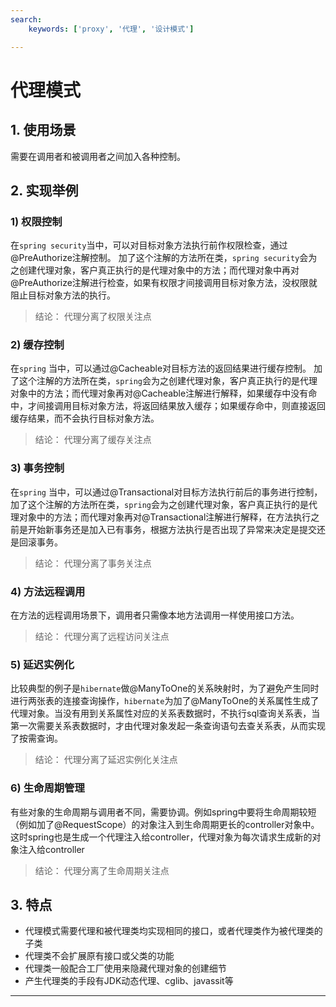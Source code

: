 ```yaml
---
search:
    keywords: ['proxy', '代理', '设计模式']

---
```



# 代理模式

## 1. 使用场景

需要在调用者和被调用者之间加入各种控制。

## 2. 实现举例

### 1) 权限控制
在`spring security`当中，可以对目标对象方法执行前作权限检查，通过@PreAuthorize注解控制。
加了这个注解的方法所在类，`spring security`会为之创建代理对象，客户真正执行的是代理对象中的方法；而代理对象中再对@PreAuthorize注解进行检查，如果有权限才间接调用目标对象方法，没权限就阻止目标对象方法的执行。

> 结论： 代理分离了权限关注点

### 2) 缓存控制
在`spring` 当中，可以通过@Cacheable对目标方法的返回结果进行缓存控制。
加了这个注解的方法所在类，`spring`会为之创建代理对象，客户真正执行的是代理对象中的方法；而代理对象再对@Cacheable注解进行解释，如果缓存中没有命中，才间接调用目标对象方法，将返回结果放入缓存；如果缓存命中，则直接返回缓存结果，而不会执行目标对象方法。

> 结论： 代理分离了缓存关注点

### 3) 事务控制
在`spring` 当中，可以通过@Transactional对目标方法执行前后的事务进行控制，
加了这个注解的方法所在类，`spring`会为之创建代理对象，客户真正执行的是代理对象中的方法；而代理对象再对@Transactional注解进行解释，在方法执行之前是开始新事务还是加入已有事务，根据方法执行是否出现了异常来决定是提交还是回滚事务。

> 结论： 代理分离了事务关注点

### 4) 方法远程调用
在方法的远程调用场景下，调用者只需像本地方法调用一样使用接口方法。
> 结论： 代理分离了远程访问关注点

### 5) 延迟实例化
比较典型的例子是`hibernate`做@ManyToOne的关系映射时，为了避免产生同时进行两张表的连接查询操作，`hibernate`为加了@ManyToOne的关系属性生成了代理对象。当没有用到关系属性对应的关系表数据时，不执行sql查询关系表，当第一次需要关系表数据时，才由代理对象发起一条查询语句去查关系表，从而实现了按需查询。
> 结论： 代理分离了延迟实例化关注点

### 6) 生命周期管理
有些对象的生命周期与调用者不同，需要协调。例如spring中要将生命周期较短（例如加了@RequestScope）的对象注入到生命周期更长的controller对象中。这时spring也是生成一个代理注入给controller，代理对象为每次请求生成新的对象注入给controller
> 结论： 代理分离了生命周期关注点

## 3. 特点
* 代理模式需要代理和被代理类均实现相同的接口，或者代理类作为被代理类的子类
* 代理类不会扩展原有接口或父类的功能
* 代理类一般配合工厂使用来隐藏代理对象的创建细节
* 产生代理类的手段有JDK动态代理、cglib、javassit等
---


